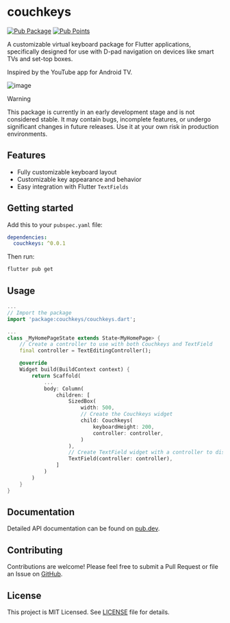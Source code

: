 # couchkeys

[![Pub Package](https://img.shields.io/pub/v/couchkeys.svg)](https://pub.dartlang.org/packages/couchkeys)
[![Pub Points](https://img.shields.io/pub/points/couchkeys?color=2E8B57&label=pub%20points)](https://pub.dev/packages/couchkeys/score)

A customizable virtual keyboard package for Flutter applications, specifically designed for
use with D-pad navigation on devices like smart TVs and set-top boxes.

Inspired by the YouTube app for Android TV.

![image](https://github.com/user-attachments/assets/70ccf2c0-2dbc-4677-aad1-3aac8a4d0ad2)

> [!WARNING]
> This package is currently in an early development stage and is not considered stable. It may contain bugs, incomplete features, or undergo significant changes in future releases. Use it at your own risk in production environments.

## Features

- Fully customizable keyboard layout
- Customizable key appearance and behavior
- Easy integration with Flutter `TextFields`

## Getting started

Add this to your `pubspec.yaml` file:
```yaml
dependencies:
  couchkeys: ^0.0.1
```
Then run:
```sh
flutter pub get
```

## Usage

```dart
...
// Import the package
import 'package:couchkeys/couchkeys.dart';

...
class _MyHomePageState extends State<MyHomePage> {
    // Create a controller to use with both Couchkeys and TextField
    final controller = TextEditingController();

    @override
    Widget build(BuildContext context) {
        return Scaffold(
            ...
            body: Column(
                children: [
                    SizedBox(
                        width: 500,
                        // Create the Couchkeys widget
                        child: Couchkeys(
                            keyboardHeight: 200,
                            controller: controller,
                        )
                    ),
                    // Create TextField widget with a controller to display the value
                    TextField(controller: controller),
                ]
            )
        )
    }
}
```

## Documentation

Detailed API documentation can be found on [pub.dev](https://pub.dev/documentation/couchkeys).

## Contributing

Contributions are welcome! Please feel free to submit a Pull Request or file an Issue on [GitHub](https://github.com/arafatamim/couchkeys).

## License

This project is MIT Licensed. See [LICENSE](https://github.com/arafatamim/couchkeys/blob/main/LICENSE) file for details.
